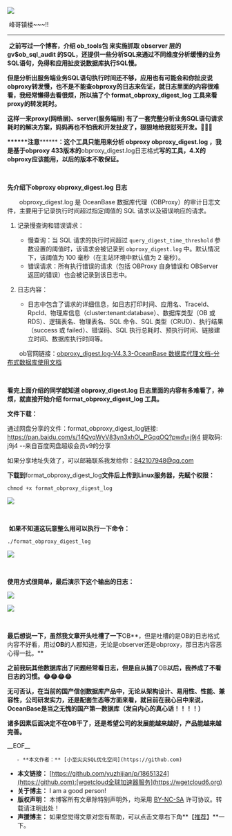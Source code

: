 
![](https://img2024.cnblogs.com/blog/3038670/202501/3038670-20250104031540172-1161563949.jpg)


 峰哥镇楼\~\~\~!!




---


 **之前写过一个博客，介绍 ob\_tools包 来实施抓取 observer 层的 gv$ob\_sql\_audit 的SQL，还提供一些分析SQL来通过不同维度分析缓慢的业务SQL语句，免得和应用扯皮说数据库执行SQL慢。**


**但是分析出服务端业务SQL语句执行时间还不够，应用也有可能会和你扯皮说obproxy转发慢，也不是不能查obproxy的日志来佐证，就日志里面的内容很难看，我经常懒得去看很烦，所以搞了个 format\_obproxy\_digest\_log 工具来看proxy的转发耗时。**


**这样一来proxy(网络层)、server(服务端层) 有了一套完整分析业务SQL语句请求耗时的解决方案，妈妈再也不怕我和开发扯皮了，狠狠地给我怼死开发。🤞🤞🤞**


**\*\*\*\*\*\*注意**\*\*\*\*\*\***：这个工具只能用来分析 obproxy obproxy\_digest.log ，我是基于obproxy 433版本的**obproxy\_digest.log日志格式**写的工具，4\.X的obproxy应该能用，以后的版本不敢保证。**


 


**先介绍下obproxy obproxy\_digest.log 日志**


　　obproxy\_digest.log 是 OceanBase 数据库代理（OBProxy）的审计日志文件，主要用于记录执行时间超过指定阈值的 SQL 请求以及错误响应的请求。


1. 记录慢查询和错误请求：


	* 慢查询：当 SQL 请求的执行时间超过 `query_digest_time_threshold` 参数设置的阈值时，该请求会被记录到 `obproxy_digest.log` 中。默认情况下，该阈值为 100 毫秒（在主站环境中默认值为 2 毫秒）。
	* 错误请求：所有执行错误的请求（包括 OBProxy 自身错误和 OBServer 返回的错误）也会被记录到该日志中。
2. 日志内容：


	* 日志中包含了请求的详细信息，如日志打印时间、应用名、TraceId、RpcId、物理库信息（cluster:tenant:database）、数据库类型（OB 或 RDS）、逻辑表名、物理表名、SQL 命令、SQL 类型（CRUD）、执行结果（success 或 failed）、错误码、SQL 执行总耗时、预执行时间、链接建立时间、数据库执行时间等。


　　ob官网链接：[obproxy\_digest.log\-V4\.3\.3\-OceanBase 数据库代理文档\-分布式数据库使用文档](https://github.com)


 


**看完上面介绍的同学就知道 obproxy\_digest.log 日志里面的内容有多难看了，神烦，就直接开始介绍 format\_obproxy\_digest\_log 工具。**


**文件下载：**


通过网盘分享的文件：format\_obproxy\_digest\_log链接: https://pan.baidu.com/s/14QvqWyV83yn3xhO\_PGqqOQ?pwd\=j9j4 提取码: j9j4 \-\-来自百度网盘超级会员v9的分享


如果分享地址失效了，可以邮箱联系我发给你：842107948@qq.com



**下载到**format\_obproxy\_digest\_log**文件后上传到Linux服务器，先赋个权限：**




```
chmod +x format_obproxy_digest_log
```


![](https://img2024.cnblogs.com/blog/3038670/202501/3038670-20250104023600912-111512134.png)


 


 **如果不知道这玩意整么用可以执行一下命令：**




```
./format_obproxy_digest_log
```


![](https://img2024.cnblogs.com/blog/3038670/202501/3038670-20250104024154061-1100617874.jpg)


 


**使用方式很简单，最后演示下这个输出的日志：**


![](https://img2024.cnblogs.com/blog/3038670/202501/3038670-20250104024641964-1085470420.png)


![](https://img2024.cnblogs.com/blog/3038670/202501/3038670-20250104025010839-1135009291.png)


 


**最后想说一下，虽然我文章开头吐槽了一下**OB**，但是吐槽的是OB的日志格式内容不好看，用过**OB**的人都知道，无论是observer还是obproxy，那日志内容恶心得一批。**


**之前我玩其他数据库出了问题经常看日志，但是自从搞了**OB**以后，我养成了不看日志的习惯。😂😂😂😂**


**无可否认，在当前的国产信创数据库产品中，无论从架构设计、易用性、性能、兼容性，公司研发实力，还是配套生态等方面来看，就目前在我心目中来说，**OceanBase**是当之无愧的国产第一数据库（发自内心的真心话！！！！）**


**诸多因素后面决定不在OB干了，还是希望公司的发展能越来越好，产品能越来越完善。**


 \_\_EOF\_\_

       - **本文作者：** [小至尖尖SQL优化空间](https://github.com)
 - **本文链接：** [https://github.com/yuzhijian/p/18651324](https://github.com):[wgetcloud全球加速器服务](https://wgetcloud6.org)
 - **关于博主：** I am a good person!
 - **版权声明：** 本博客所有文章除特别声明外，均采用 [BY\-NC\-SA](https://github.com "BY-NC-SA") 许可协议。转载请注明出处！
 - **声援博主：** 如果您觉得文章对您有帮助，可以点击文章右下角**【[推荐](javascript:void(0);)】**一下。
     
